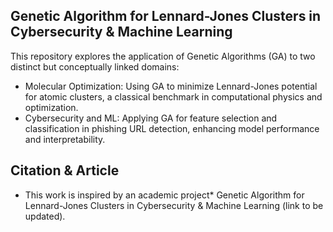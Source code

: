 ## Genetic Algorithm for Lennard-Jones Clusters in Cybersecurity & Machine Learning

This repository explores the application of Genetic Algorithms (GA) to two distinct but conceptually linked domains:

* Molecular Optimization: Using GA to minimize Lennard-Jones potential for atomic clusters, a classical benchmark in computational physics and optimization.
* Cybersecurity and ML: Applying GA for feature selection and classification in phishing URL detection, enhancing model performance and interpretability.

## Citation & Article

* This work is inspired by an academic project* Genetic Algorithm for Lennard-Jones Clusters in Cybersecurity & Machine Learning (link to be updated).
